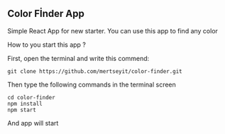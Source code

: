 ## Color Fİnder App
Simple React App for new starter. You can use this app to find any color

How to you start this app ?

First, open the terminal and write this commend:

```
git clone https://github.com/mertseyit/color-finder.git
```

Then type the following commands in the terminal screen
```
cd color-finder
npm install
npm start
```

And app will start

